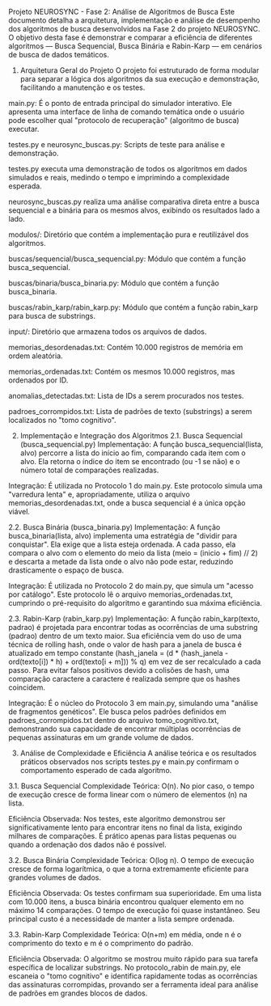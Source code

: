 Projeto NEUROSYNC - Fase 2: Análise de Algoritmos de Busca
Este documento detalha a arquitetura, implementação e análise de desempenho dos algoritmos de busca desenvolvidos na Fase 2 do projeto NEUROSYNC. O objetivo desta fase é demonstrar e comparar a eficiência de diferentes algoritmos — Busca Sequencial, Busca Binária e Rabin-Karp — em cenários de busca de dados temáticos.

1. Arquitetura Geral do Projeto
O projeto foi estruturado de forma modular para separar a lógica dos algoritmos da sua execução e demonstração, facilitando a manutenção e os testes.

main.py: É o ponto de entrada principal do simulador interativo. Ele apresenta uma interface de linha de comando temática onde o usuário pode escolher qual "protocolo de recuperação" (algoritmo de busca) executar.

testes.py e neurosync_buscas.py: Scripts de teste para análise e demonstração.

testes.py executa uma demonstração de todos os algoritmos em dados simulados e reais, medindo o tempo e imprimindo a complexidade esperada.

neurosync_buscas.py realiza uma análise comparativa direta entre a busca sequencial e a binária para os mesmos alvos, exibindo os resultados lado a lado.

modulos/: Diretório que contém a implementação pura e reutilizável dos algoritmos.

buscas/sequencial/busca_sequencial.py: Módulo que contém a função busca_sequencial.

buscas/binaria/busca_binaria.py: Módulo que contém a função busca_binaria.

buscas/rabin_karp/rabin_karp.py: Módulo que contém a função rabin_karp para busca de substrings.

input/: Diretório que armazena todos os arquivos de dados.

memorias_desordenadas.txt: Contém 10.000 registros de memória em ordem aleatória.

memorias_ordenadas.txt: Contém os mesmos 10.000 registros, mas ordenados por ID.

anomalias_detectadas.txt: Lista de IDs a serem procurados nos testes.

padroes_corrompidos.txt: Lista de padrões de texto (substrings) a serem localizados no "tomo cognitivo".

2. Implementação e Integração dos Algoritmos
2.1. Busca Sequencial (busca_sequencial.py)
Implementação: A função busca_sequencial(lista, alvo) percorre a lista do início ao fim, comparando cada item com o alvo. Ela retorna o índice do item se encontrado (ou -1 se não) e o número total de comparações realizadas.

Integração: É utilizada no Protocolo 1 do main.py. Este protocolo simula uma "varredura lenta" e, apropriadamente, utiliza o arquivo memorias_desordenadas.txt, onde a busca sequencial é a única opção viável.

2.2. Busca Binária (busca_binaria.py)
Implementação: A função busca_binaria(lista, alvo) implementa uma estratégia de "dividir para conquistar". Ela exige que a lista esteja ordenada. A cada passo, ela compara o alvo com o elemento do meio da lista (meio = (inicio + fim) // 2) e descarta a metade da lista onde o alvo não pode estar, reduzindo drasticamente o espaço de busca.

Integração: É utilizada no Protocolo 2 do main.py, que simula um "acesso por catálogo". Este protocolo lê o arquivo memorias_ordenadas.txt, cumprindo o pré-requisito do algoritmo e garantindo sua máxima eficiência.

2.3. Rabin-Karp (rabin_karp.py)
Implementação: A função rabin_karp(texto, padrao) é projetada para encontrar todas as ocorrências de uma substring (padrao) dentro de um texto maior. Sua eficiência vem do uso de uma técnica de rolling hash, onde o valor de hash para a janela de busca é atualizado em tempo constante (hash_janela = (d * (hash_janela - ord(texto[i]) * h) + ord(texto[i + m])) % q) em vez de ser recalculado a cada passo. Para evitar falsos positivos devido a colisões de hash, uma comparação caractere a caractere é realizada sempre que os hashes coincidem.

Integração: É o núcleo do Protocolo 3 em main.py, simulando uma "análise de fragmentos genéticos". Ele busca pelos padrões definidos em padroes_corrompidos.txt dentro do arquivo tomo_cognitivo.txt, demonstrando sua capacidade de encontrar múltiplas ocorrências de pequenas assinaturas em um grande volume de dados.

3. Análise de Complexidade e Eficiência
A análise teórica e os resultados práticos observados nos scripts testes.py e main.py confirmam o comportamento esperado de cada algoritmo.

3.1. Busca Sequencial
Complexidade Teórica: O(n). No pior caso, o tempo de execução cresce de forma linear com o número de elementos (n) na lista.

Eficiência Observada: Nos testes, este algoritmo demonstrou ser significativamente lento para encontrar itens no final da lista, exigindo milhares de comparações. É prático apenas para listas pequenas ou quando a ordenação dos dados não é possível.

3.2. Busca Binária
Complexidade Teórica: O(log n). O tempo de execução cresce de forma logarítmica, o que a torna extremamente eficiente para grandes volumes de dados.

Eficiência Observada: Os testes confirmam sua superioridade. Em uma lista com 10.000 itens, a busca binária encontrou qualquer elemento em no máximo 14 comparações. O tempo de execução foi quase instantâneo. Seu principal custo é a necessidade de manter a lista sempre ordenada.

3.3. Rabin-Karp
Complexidade Teórica: O(n+m) em média, onde n é o comprimento do texto e m é o comprimento do padrão.

Eficiência Observada: O algoritmo se mostrou muito rápido para sua tarefa específica de localizar substrings. No protocolo_rabin de main.py, ele escaneia o "tomo cognitivo" e identifica rapidamente todas as ocorrências das assinaturas corrompidas, provando ser a ferramenta ideal para análise de padrões em grandes blocos de dados.